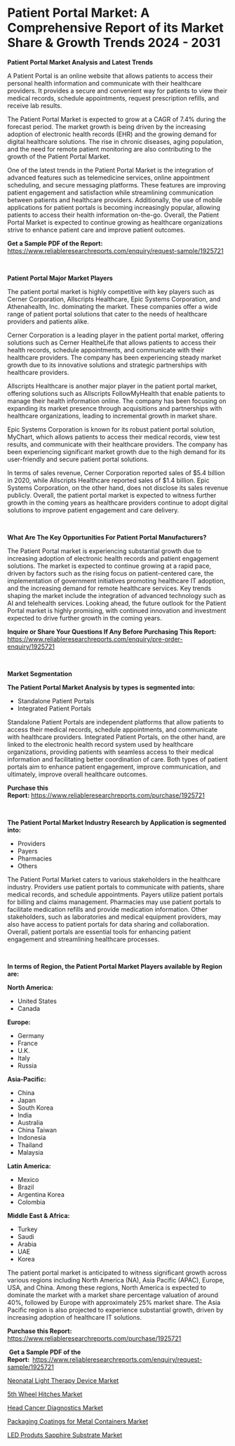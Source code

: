 <p><h1>Patient Portal Market: A Comprehensive Report of its Market Share & Growth Trends 2024 - 2031</h1></p><p><strong>Patient Portal Market Analysis and Latest Trends</strong></p>
<p><p>A Patient Portal is an online website that allows patients to access their personal health information and communicate with their healthcare providers. It provides a secure and convenient way for patients to view their medical records, schedule appointments, request prescription refills, and receive lab results.</p><p>The Patient Portal Market is expected to grow at a CAGR of 7.4% during the forecast period. The market growth is being driven by the increasing adoption of electronic health records (EHR) and the growing demand for digital healthcare solutions. The rise in chronic diseases, aging population, and the need for remote patient monitoring are also contributing to the growth of the Patient Portal Market.</p><p>One of the latest trends in the Patient Portal Market is the integration of advanced features such as telemedicine services, online appointment scheduling, and secure messaging platforms. These features are improving patient engagement and satisfaction while streamlining communication between patients and healthcare providers. Additionally, the use of mobile applications for patient portals is becoming increasingly popular, allowing patients to access their health information on-the-go. Overall, the Patient Portal Market is expected to continue growing as healthcare organizations strive to enhance patient care and improve patient outcomes.</p></p>
<p><strong>Get a Sample PDF of the Report:&nbsp;</strong> <a href="https://www.reliableresearchreports.com/enquiry/request-sample/1925721">https://www.reliableresearchreports.com/enquiry/request-sample/1925721</a></p>
<p>&nbsp;</p>
<p><strong>Patient Portal Major Market Players</strong></p>
<p><p>The patient portal market is highly competitive with key players such as Cerner Corporation, Allscripts Healthcare, Epic Systems Corporation, and Athenahealth, Inc. dominating the market. These companies offer a wide range of patient portal solutions that cater to the needs of healthcare providers and patients alike.</p><p>Cerner Corporation is a leading player in the patient portal market, offering solutions such as Cerner HealtheLife that allows patients to access their health records, schedule appointments, and communicate with their healthcare providers. The company has been experiencing steady market growth due to its innovative solutions and strategic partnerships with healthcare providers.</p><p>Allscripts Healthcare is another major player in the patient portal market, offering solutions such as Allscripts FollowMyHealth that enable patients to manage their health information online. The company has been focusing on expanding its market presence through acquisitions and partnerships with healthcare organizations, leading to incremental growth in market share.</p><p>Epic Systems Corporation is known for its robust patient portal solution, MyChart, which allows patients to access their medical records, view test results, and communicate with their healthcare providers. The company has been experiencing significant market growth due to the high demand for its user-friendly and secure patient portal solutions.</p><p>In terms of sales revenue, Cerner Corporation reported sales of $5.4 billion in 2020, while Allscripts Healthcare reported sales of $1.4 billion. Epic Systems Corporation, on the other hand, does not disclose its sales revenue publicly. Overall, the patient portal market is expected to witness further growth in the coming years as healthcare providers continue to adopt digital solutions to improve patient engagement and care delivery.</p></p>
<p>&nbsp;</p>
<p><strong>What Are The Key Opportunities For Patient Portal Manufacturers?</strong></p>
<p><p>The Patient Portal market is experiencing substantial growth due to increasing adoption of electronic health records and patient engagement solutions. The market is expected to continue growing at a rapid pace, driven by factors such as the rising focus on patient-centered care, the implementation of government initiatives promoting healthcare IT adoption, and the increasing demand for remote healthcare services. Key trends shaping the market include the integration of advanced technology such as AI and telehealth services. Looking ahead, the future outlook for the Patient Portal market is highly promising, with continued innovation and investment expected to drive further growth in the coming years.</p></p>
<p><strong>Inquire or Share Your Questions If Any Before Purchasing This Report:</strong> <a href="https://www.reliableresearchreports.com/enquiry/pre-order-enquiry/1925721">https://www.reliableresearchreports.com/enquiry/pre-order-enquiry/1925721</a></p>
<p>&nbsp;</p>
<p><strong>Market Segmentation</strong></p>
<p><strong>The Patient Portal Market Analysis by types is segmented into:</strong></p>
<p><ul><li>Standalone Patient Portals</li><li>Integrated Patient Portals</li></ul></p>
<p><p>Standalone Patient Portals are independent platforms that allow patients to access their medical records, schedule appointments, and communicate with healthcare providers. Integrated Patient Portals, on the other hand, are linked to the electronic health record system used by healthcare organizations, providing patients with seamless access to their medical information and facilitating better coordination of care. Both types of patient portals aim to enhance patient engagement, improve communication, and ultimately, improve overall healthcare outcomes.</p></p>
<p><strong>Purchase this Report:&nbsp;</strong><a href="https://www.reliableresearchreports.com/purchase/1925721">https://www.reliableresearchreports.com/purchase/1925721</a></p>
<p>&nbsp;</p>
<p><strong>The Patient Portal Market Industry Research by Application is segmented into:</strong></p>
<p><ul><li>Providers</li><li>Payers</li><li>Pharmacies</li><li>Others</li></ul></p>
<p><p>The Patient Portal Market caters to various stakeholders in the healthcare industry. Providers use patient portals to communicate with patients, share medical records, and schedule appointments. Payers utilize patient portals for billing and claims management. Pharmacies may use patient portals to facilitate medication refills and provide medication information. Other stakeholders, such as laboratories and medical equipment providers, may also have access to patient portals for data sharing and collaboration. Overall, patient portals are essential tools for enhancing patient engagement and streamlining healthcare processes.</p></p>
<p>&nbsp;</p>
<p><strong>In terms of Region, the Patient Portal Market Players available by Region are:</strong></p>
<p>
    <p> <strong> North America: </strong>
        <ul>
            <li>United States</li>
            <li>Canada</li>
        </ul>
        </p> 
    <p> <strong> Europe: </strong>
        <ul>
            <li>Germany</li>
            <li>France</li>
            <li>U.K.</li>
            <li>Italy</li>
            <li>Russia</li>
        </ul>
        </p> 
    <p> <strong> Asia-Pacific: </strong>
        <ul>
            <li>China</li>
            <li>Japan</li>
            <li>South Korea</li>
            <li>India</li>
            <li>Australia</li>
            <li>China Taiwan</li>
            <li>Indonesia</li>
            <li>Thailand</li>
            <li>Malaysia</li>
        </ul>
        </p> 
    <p> <strong> Latin America: </strong>
        <ul>
            <li>Mexico</li>
            <li>Brazil</li>
            <li>Argentina Korea</li>
            <li>Colombia</li>
        </ul>
        </p> 
    <p> <strong> Middle East & Africa: </strong>
        <ul>
            <li>Turkey</li>
            <li>Saudi</li>
            <li>Arabia</li>
            <li>UAE</li>
            <li>Korea</li>
        </ul>
    </p>
    </p>
<p><p>The patient portal market is anticipated to witness significant growth across various regions including North America (NA), Asia Pacific (APAC), Europe, USA, and China. Among these regions, North America is expected to dominate the market with a market share percentage valuation of around 40%, followed by Europe with approximately 25% market share. The Asia Pacific region is also projected to experience substantial growth, driven by increasing adoption of healthcare IT solutions.</p></p>
<p><strong>Purchase this Report: </strong><a href="https://www.reliableresearchreports.com/purchase/1925721">https://www.reliableresearchreports.com/purchase/1925721</a></p>
<p>&nbsp;<strong>Get a Sample PDF of the Report:&nbsp;&nbsp;</strong><a href="https://www.reliableresearchreports.com/enquiry/request-sample/1925721">https://www.reliableresearchreports.com/enquiry/request-sample/1925721</a></p>
<p><strong></strong></p>
<p><p><a href="https://github.com/PeterParrish5/Market-Research-Report-List-3/blob/main/neonatal-light-therapy-device-market.md">Neonatal Light Therapy Device Market</a></p><p><a href="https://view.publitas.com/reportprime-1/5th-wheel-hitches-market-size-market-share-and-global-market-analysis-report-2024-2031/">5th Wheel Hitches Market</a></p><p><a href="https://github.com/jhcraigie/Market-Research-Report-List-2/blob/main/head-cancer-diagnostics-market.md">Head Cancer Diagnostics Market</a></p><p><a href="https://issuu.com/reportprime-2/docs/packaging-coatings-for-metal-containers-market-siz">Packaging Coatings for Metal Containers Market</a></p><p><a href="https://circular-yam-9b9.notion.site/LED-Produts-Sapphire-Substrate-Market-Size-Share-Trends-Analysis-Report-By-Material-By-Type-By--4619ca23f9b74c7fa6db41b90fe7045b">LED Produts Sapphire Substrate Market</a></p></p>